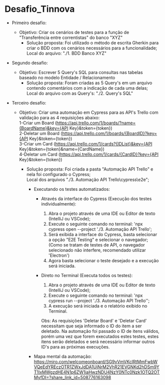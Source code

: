 # Desafio_Tinnova

* Primeiro desafio:
  - Objetivo: Criar os cenários de testes para a função de "Transferência entre correntistas" do banco "XYZ"
    - Solução proposta: Foi utilizado o método de escrita Gherkin para criar o BDD com os cenários necessários para a
                        funcionalidade;
                        Local do arquivo: "./1. BDD Banco XYZ"

* Segundo desafio:
  - Objetivo: Escrever 5 Query's SQL para consultas nas tabelas baseado no modelo Entidade / Relacionamento
    - Solução proposta: Foram criadas as 5 Query's em um arquivo contendo comentários com a indicação de cada uma delas;    
                        Local do arquivo com as Query's: "./2. Query's SQL"

* Terceiro desafio:
    - Objetivo: Criar uma automação em Cypress para as API's Trello com validação para as 4 requisições abaixo:            
      1-Criar um Board (https://api.trello.com/1/boards/?name={BoardName}&key={API Key}&token={token})                
      2-Deletar um Board (https://api.trello.com/1/boards/{BoardID}?key={API Key}&token={token})                  
      3-Criar um Card (https://api.trello.com/1/cards?{IDList}&key={API Key}&token={token}&name={CardName})              
      4-Deletar um Card (https://api.trello.com/1/cards/{CardID}?key={API Key}&token={token})            
        - Solução proposta: Foi criada a pasta "Automação API Trello" e nela foi configurado o Cypress;                
          Local dos arquivos "./3. Automação API Trello\cypress\e2e";

            * Executando os testes automatizados:
                - Através da interface do Cypress (Execução dos testes individualmente):              
                  1. Abra o projeto através de uma IDE ou Editor de texto (IntelliJ ou VSCode);                  
                  2. Execute o seguinte comando no terminal: 'npx cypress open --project './3. Automação API Trello';              
                  3. Será exibida a interface do Cypress, basta selecionar a opção "E2E Testing" e selecionar o navegador;          
                  (Como se tratam de testes de API, o navegador selecionado não interfere, recomendado utilizar 'Electron')
                  4. Agora basta selecionar o teste desejado e a execução será iniciada.      

                - Direto no Terminal (Executa todos os testes):                          
                  1. Abra o projeto através de uma IDE ou Editor de texto (IntelliJ ou VSCode);          
                  2. Execute o seguinte comando no terminal: 'npx cypress run --project './3. Automação API Trello'';        
                  3. A execução será iniciada e o relatório exibido no Terminal.

                  Obs: As requisições 'Deletar Board' e 'Deletar Card' necessitam que seja informado o ID do item a ser
                  deletado.
                  Na automação foi passado o ID de itens válidos, porém uma vez que forem executados estes testes, estes
                  itens serão deletados e será necessário informar outros ID's para as próximas execuções.

            - Mapa mental da automação:
                https://miro.com/welcomeonboard/SG9vVmVKclRtMmFwbWVQeEdYREczOTR1ZWxJdDA1UjNrM2VhR21EVGNKd2hDSm9YT1IxMWgzdHE4N1p6ZW1iaHwzNDU4NzY0NTc0Nzk1OTQ2OTMyfDI=?share_link_id=508776163098
